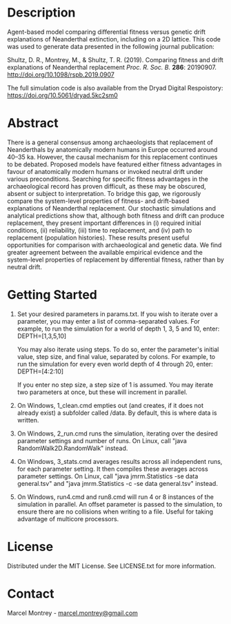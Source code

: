 # Description
Agent-based model comparing differential fitness versus genetic drift explanations of Neanderthal extinction, including on a 2D lattice. This code was used to generate data presented in the following journal publication:

Shultz, D. R., Montrey, M., & Shultz, T. R. (2019). Comparing fitness and drift explanations of Neanderthal replacement *Proc. R. Soc. B.* **286**: 20190907. http://doi.org/10.1098/rspb.2019.0907

The full simulation code is also available from the Dryad Digital Respoistory: https://doi.org/10.5061/dryad.5kc2sm0

# Abstract
There is a general consensus among archaeologists that replacement of Neanderthals by anatomically modern humans in Europe occurred around 40–35 ka. However, the causal mechanism for this replacement continues to be debated. Proposed models have featured either fitness advantages in favour of anatomically modern humans or invoked neutral drift under various preconditions. Searching for specific fitness advantages in the archaeological record has proven difficult, as these may be obscured, absent or subject to interpretation. To bridge this gap, we rigorously compare the system-level properties of fitness- and drift-based explanations of Neanderthal replacement. Our stochastic simulations and analytical predictions show that, although both fitness and drift can produce replacement, they present important differences in (i) required initial conditions, (ii) reliability, (iii) time to replacement, and (iv) path to replacement (population histories). These results present useful opportunities for comparison with archaeological and genetic data. We find greater agreement between the available empirical evidence and the system-level properties of replacement by differential fitness, rather than by neutral drift.

# Getting Started
1. Set your desired parameters in params.txt. If you wish to iterate over a parameter, you may enter a list of comma-separated values. For example, to run the simulation for a world of depth 1, 3, 5 and 10, enter:
	DEPTH=[1,3,5,10]

	You may also iterate using steps. To do so, enter the parameter's initial value, step size, and final value, separated by colons. For example, to run the simulation for every even world depth of 4 through 20, enter:
	DEPTH=[4:2:10]

	If you enter no step size, a step size of 1 is assumed. You may iterate two parameters at once, but these will increment in parallel.

2. On Windows, 1_clean.cmd empties out (and creates, if it does not already exist) a subfolder called /data. By default, this is where data is written.

3. On Windows, 2_run.cmd runs the simulation, iterating over the desired parameter settings and number of runs. On Linux, call "java RandomWalk2D.RandomWalk" instead.

4. On Windows, 3_stats.cmd averages results across all independent runs, for each parameter setting. It then compiles these averages across parameter settings. On Linux, call "java jmrm.Statistics -se data general.tsv" and "java jmrm.Statistics -c -se data general.tsv" instead.

5. On Windows, run4.cmd and run8.cmd will run 4 or 8 instances of the simulation in parallel. An offset parameter is passed to the simulation, to ensure there are no collisions when writing to a file. Useful for taking advantage of multicore processors.

# License
Distributed under the MIT License. See LICENSE.txt for more information.

# Contact
Marcel Montrey - marcel.montrey@gmail.com
